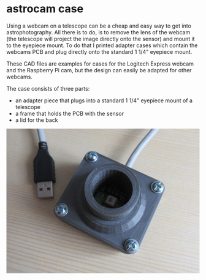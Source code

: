# astrocam case

Using a webcam on a telescope can be a cheap and easy way to get into astrophotography. All there is to do, is to remove the lens of the webcam (the telescope will project the image directly onto the sensor) and mount it to the eyepiece mount. To do that I printed adapter cases which contain the webcams PCB and plug directly onto the standard 1 1/4" eyepiece mount.

These CAD files are examples for cases for the Logitech Express webcam and the Raspberry Pi cam, but the design can easily be adapted for other webcams.

The case consists of three parts:
* an adapter piece that plugs into a standard 1 1/4" eyepiece mount of a telescope
* a frame that holds the PCB with the sensor
* a lid for the back

![astrocam](astrocam.jpg)